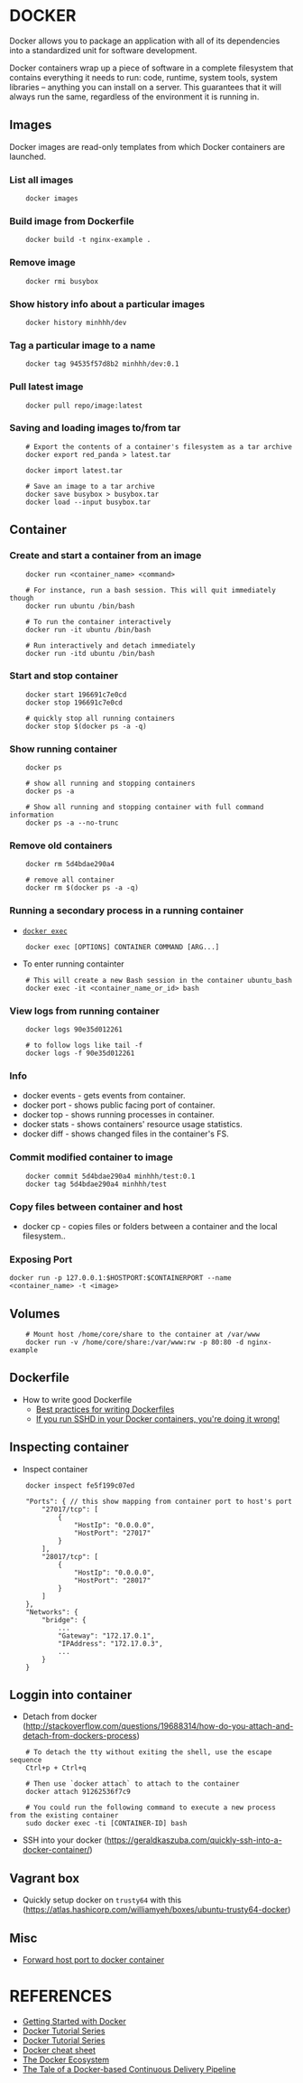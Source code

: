 # DOCKER
Docker allows you to package an application with all of its dependencies into a standardized unit for software development.

Docker containers wrap up a piece of software in a complete filesystem that contains everything it needs to run: code, runtime, system tools, system libraries – anything you can install on a server. This guarantees that it will always run the same, regardless of the environment it is running in.

## Images
Docker images are read-only templates from which Docker containers are launched.

### List all images
```
    docker images
```

### Build image from Dockerfile
```
    docker build -t nginx-example .
```

### Remove image
```
    docker rmi busybox
```

### Show history info about a particular images
```
    docker history minhhh/dev
```

### Tag a particular image to a name

```
    docker tag 94535f57d8b2 minhhh/dev:0.1
```

### Pull latest image

```
    docker pull repo/image:latest
```

### Saving and loading images to/from tar
```
    # Export the contents of a container's filesystem as a tar archive
    docker export red_panda > latest.tar

    docker import latest.tar

    # Save an image to a tar archive
    docker save busybox > busybox.tar
    docker load --input busybox.tar
```

## Container

### Create and start a container from an image
```
    docker run <container_name> <command>

    # For instance, run a bash session. This will quit immediately though
    docker run ubuntu /bin/bash

    # To run the container interactively
    docker run -it ubuntu /bin/bash

    # Run interactively and detach immediately
    docker run -itd ubuntu /bin/bash
```

### Start and stop container
```
    docker start 196691c7e0cd
    docker stop 196691c7e0cd

    # quickly stop all running containers
    docker stop $(docker ps -a -q)
```

### Show running container
```
    docker ps

    # show all running and stopping containers
    docker ps -a

    # Show all running and stopping container with full command information
    docker ps -a --no-trunc
```

### Remove old containers
```
    docker rm 5d4bdae290a4

    # remove all container
    docker rm $(docker ps -a -q)
```

### Running a secondary process in a running container
* [`docker exec`](http://docs.docker.com/engine/reference/commandline/exec/)
```
    docker exec [OPTIONS] CONTAINER COMMAND [ARG...]
```

* To enter running containter
```
    # This will create a new Bash session in the container ubuntu_bash
    docker exec -it <container_name_or_id> bash
```

### View logs from running container

```
    docker logs 90e35d012261

    # to follow logs like tail -f
    docker logs -f 90e35d012261
```


### Info
* docker events - gets events from container.
* docker port - shows public facing port of container.
* docker top - shows running processes in container.
* docker stats - shows containers' resource usage statistics.
* docker diff - shows changed files in the container's FS.

### Commit modified container to image
```
    docker commit 5d4bdae290a4 minhhh/test:0.1
    docker tag 5d4bdae290a4 minhhh/test
```

### Copy files between container and host
* docker cp - copies files or folders between a container and the local filesystem..

### Exposing Port

```
docker run -p 127.0.0.1:$HOSTPORT:$CONTAINERPORT --name <container_name> -t <image>
```

## Volumes
```
    # Mount host /home/core/share to the container at /var/www
    docker run -v /home/core/share:/var/www:rw -p 80:80 -d nginx-example
```

## Dockerfile
* How to write good Dockerfile
    * [Best practices for writing Dockerfiles](https://docs.docker.com/engine/articles/dockerfile_best-practices/)
    * [If you run SSHD in your Docker containers, you're doing it wrong!](https://jpetazzo.github.io/2014/06/23/docker-ssh-considered-evil/)

## Inspecting container
* Inspect container
```
    docker inspect fe5f199c07ed

    "Ports": { // this show mapping from container port to host's port
        "27017/tcp": [
            {
                "HostIp": "0.0.0.0",
                "HostPort": "27017"
            }
        ],
        "28017/tcp": [
            {
                "HostIp": "0.0.0.0",
                "HostPort": "28017"
            }
        ]
    },
    "Networks": {
        "bridge": {
            ...
            "Gateway": "172.17.0.1",
            "IPAddress": "172.17.0.3",
            ...
        }
    }
```

## Loggin into container
* Detach from docker (http://stackoverflow.com/questions/19688314/how-do-you-attach-and-detach-from-dockers-process)
```
    # To detach the tty without exiting the shell, use the escape sequence
    Ctrl+p + Ctrl+q

    # Then use `docker attach` to attach to the container
    docker attach 91262536f7c9

    # You could run the following command to execute a new process from the existing container
    sudo docker exec -ti [CONTAINER-ID] bash
```

* SSH into your docker (https://geraldkaszuba.com/quickly-ssh-into-a-docker-container/)

## Vagrant box
* Quickly setup docker on `trusty64` with this (https://atlas.hashicorp.com/williamyeh/boxes/ubuntu-trusty64-docker)

## Misc
* [Forward host port to docker container](http://stackoverflow.com/questions/17770902/forward-host-port-to-docker-container)



# REFERENCES
* [Getting Started with Docker](https://web.archive.org/web/20170925094650/https://serversforhackers.com/c/getting-started-with-docker)
* [Docker Tutorial Series](http://rominirani.com/2015/07/19/docker-tutorial-series/)
* [Docker Tutorial Series](http://blog.flux7.com/blogs/docker/docker-tutorial-series-part-1-an-introduction)
* [Docker cheat sheet](https://github.com/wsargent/docker-cheat-sheet)
* [The Docker Ecosystem](https://www.digitalocean.com/community/tutorial_series/the-docker-ecosystem)
* [The Tale of a Docker-based Continuous Delivery Pipeline](https://www.youtube.com/watch?v=xNfCEie5_RA)
